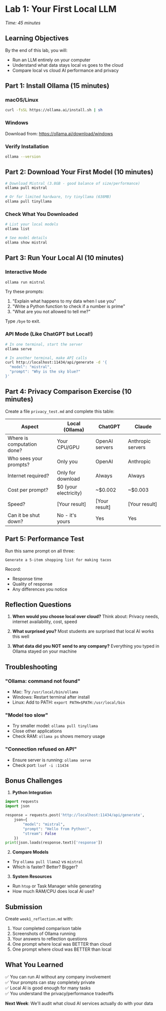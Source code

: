 # Lab 1: Your First Local LLM
*Time: 45 minutes*

## Learning Objectives
By the end of this lab, you will:
- Run an LLM entirely on your computer
- Understand what data stays local vs goes to the cloud
- Compare local vs cloud AI performance and privacy

## Part 1: Install Ollama (15 minutes)

### macOS/Linux
```bash
curl -fsSL https://ollama.ai/install.sh | sh
```

### Windows
Download from: https://ollama.ai/download/windows

### Verify Installation
```bash
ollama --version
```

## Part 2: Download Your First Model (10 minutes)

```bash
# Download Mistral (3.8GB - good balance of size/performance)
ollama pull mistral

# Or for limited hardware, try tinyllama (638MB)
ollama pull tinyllama
```

### Check What You Downloaded
```bash
# List your local models
ollama list

# See model details
ollama show mistral
```

## Part 3: Run Your Local AI (10 minutes)

### Interactive Mode
```bash
ollama run mistral
```

Try these prompts:
1. "Explain what happens to my data when I use you"
2. "Write a Python function to check if a number is prime"
3. "What are you not allowed to tell me?"

Type `/bye` to exit.

### API Mode (Like ChatGPT but Local!)
```bash
# In one terminal, start the server
ollama serve

# In another terminal, make API calls
curl http://localhost:11434/api/generate -d '{
  "model": "mistral",
  "prompt": "Why is the sky blue?"
}'
```

## Part 4: Privacy Comparison Exercise (10 minutes)

Create a file `privacy_test.md` and complete this table:

| Aspect | Local (Ollama) | ChatGPT | Claude |
|--------|---------------|---------|---------|
| Where is computation done? | Your CPU/GPU | OpenAI servers | Anthropic servers |
| Who sees your prompts? | Only you | OpenAI | Anthropic |
| Internet required? | Only for download | Always | Always |
| Cost per prompt? | $0 (your electricity) | ~$0.002 | ~$0.003 |
| Speed? | [Your result] | [Your result] | [Your result] |
| Can it be shut down? | No - it's yours | Yes | Yes |

## Part 5: Performance Test

Run this same prompt on all three:
```
Generate a 5-item shopping list for making tacos
```

Record:
- Response time
- Quality of response
- Any differences you notice

## Reflection Questions

1. **When would you choose local over cloud?**
   Think about: Privacy needs, internet availability, cost, speed

2. **What surprised you?**
   Most students are surprised that local AI works this well

3. **What data did you NOT send to any company?**
   Everything you typed in Ollama stayed on your machine

## Troubleshooting

### "Ollama: command not found"
- Mac: Try `/usr/local/bin/ollama`
- Windows: Restart terminal after install
- Linux: Add to PATH: `export PATH=$PATH:/usr/local/bin`

### "Model too slow"
- Try smaller model: `ollama pull tinyllama`
- Close other applications
- Check RAM: `ollama ps` shows memory usage

### "Connection refused on API"
- Ensure server is running: `ollama serve`
- Check port: `lsof -i :11434`

## Bonus Challenges

1. **Python Integration**
```python
import requests
import json

response = requests.post('http://localhost:11434/api/generate',
    json={
        "model": "mistral",
        "prompt": "Hello from Python!",
        "stream": False
    })
print(json.loads(response.text)['response'])
```

2. **Compare Models**
- Try `ollama pull llama2` vs `mistral`
- Which is faster? Better? Bigger?

3. **System Resources**
- Run `htop` or Task Manager while generating
- How much RAM/CPU does local AI use?

## Submission

Create `week1_reflection.md` with:
1. Your completed comparison table
2. Screenshots of Ollama running
3. Your answers to reflection questions
4. One prompt where local was BETTER than cloud
5. One prompt where cloud was BETTER than local

## What You Learned

✅ You can run AI without any company involvement  
✅ Your prompts can stay completely private  
✅ Local AI is good enough for many tasks  
✅ You understand the privacy/performance tradeoffs  

**Next Week**: We'll audit what cloud AI services actually do with your data